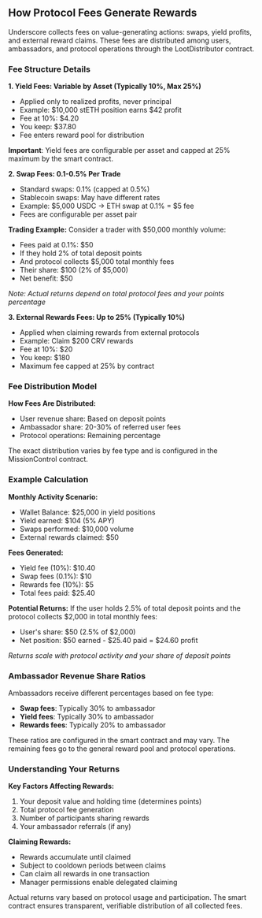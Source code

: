 ## How Protocol Fees Generate Rewards

Underscore collects fees on value-generating actions: swaps, yield profits, and external reward claims. These fees are distributed among users, ambassadors, and protocol operations through the LootDistributor contract.

### Fee Structure Details

**1. Yield Fees: Variable by Asset (Typically 10%, Max 25%)**
* Applied only to realized profits, never principal
* Example: $10,000 stETH position earns $42 profit
* Fee at 10%: $4.20
* You keep: $37.80
* Fee enters reward pool for distribution

**Important**: Yield fees are configurable per asset and capped at 25% maximum by the smart contract.

**2. Swap Fees: 0.1-0.5% Per Trade**
* Standard swaps: 0.1% (capped at 0.5%)
* Stablecoin swaps: May have different rates
* Example: $5,000 USDC → ETH swap at 0.1% = $5 fee
* Fees are configurable per asset pair

**Trading Example:**
Consider a trader with $50,000 monthly volume:
* Fees paid at 0.1%: $50
* If they hold 2% of total deposit points
* And protocol collects $5,000 total monthly fees
* Their share: $100 (2% of $5,000)
* Net benefit: $50

*Note: Actual returns depend on total protocol fees and your points percentage*

**3. External Rewards Fees: Up to 25% (Typically 10%)**
* Applied when claiming rewards from external protocols
* Example: Claim $200 CRV rewards
* Fee at 10%: $20
* You keep: $180
* Maximum fee capped at 25% by contract

### Fee Distribution Model

**How Fees Are Distributed:**
* User revenue share: Based on deposit points
* Ambassador share: 20-30% of referred user fees
* Protocol operations: Remaining percentage

The exact distribution varies by fee type and is configured in the MissionControl contract.

### Example Calculation

**Monthly Activity Scenario:**
* Wallet Balance: $25,000 in yield positions
* Yield earned: $104 (5% APY)
* Swaps performed: $10,000 volume
* External rewards claimed: $50

**Fees Generated:**
* Yield fee (10%): $10.40
* Swap fees (0.1%): $10
* Rewards fee (10%): $5
* Total fees paid: $25.40

**Potential Returns:**
If the user holds 2.5% of total deposit points and the protocol collects $2,000 in total monthly fees:
* User's share: $50 (2.5% of $2,000)
* Net position: $50 earned - $25.40 paid = $24.60 profit

*Returns scale with protocol activity and your share of deposit points*

### Ambassador Revenue Share Ratios

Ambassadors receive different percentages based on fee type:
* **Swap fees**: Typically 30% to ambassador
* **Yield fees**: Typically 30% to ambassador  
* **Rewards fees**: Typically 20% to ambassador

These ratios are configured in the smart contract and may vary. The remaining fees go to the general reward pool and protocol operations.

### Understanding Your Returns

**Key Factors Affecting Rewards:**
1. Your deposit value and holding time (determines points)
2. Total protocol fee generation
3. Number of participants sharing rewards
4. Your ambassador referrals (if any)

**Claiming Rewards:**
* Rewards accumulate until claimed
* Subject to cooldown periods between claims
* Can claim all rewards in one transaction
* Manager permissions enable delegated claiming

Actual returns vary based on protocol usage and participation. The smart contract ensures transparent, verifiable distribution of all collected fees.